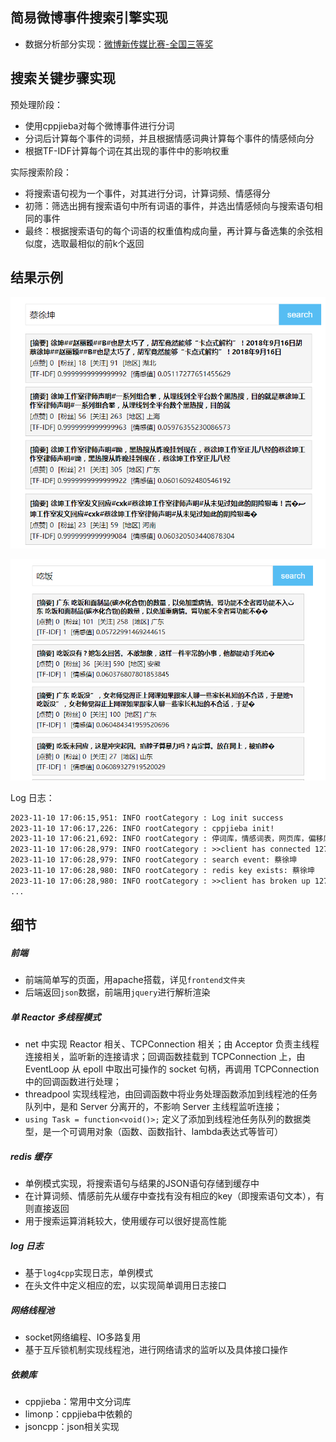 ## 简易微博事件搜索引擎实现

- 数据分析部分实现：[微博新传媒比赛-全国三等奖](https://github.com/Simon006/data_minig_contest_new_media)

## 搜索关键步骤实现

预处理阶段：
- 使用cppjieba对每个微博事件进行分词
- 分词后计算每个事件的词频，并且根据情感词典计算每个事件的情感倾向分
- 根据TF-IDF计算每个词在其出现的事件中的影响权重

实际搜索阶段：
- 将搜索语句视为一个事件，对其进行分词，计算词频、情感得分
- 初筛：筛选出拥有搜索语句中所有词语的事件，并选出情感倾向与搜索语句相同的事件
- 最终：根据搜索语句的每个词语的权重值构成向量，再计算与备选集的余弦相似度，选取最相似的前k个返回

## 结果示例

![](./figure/pic_1.PNG)

![](./figure/pic_2.PNG)


Log 日志：
```txt
2023-11-10 17:06:15,951: INFO rootCategory : Log init success
2023-11-10 17:06:17,226: INFO rootCategory : cppjieba init!
2023-11-10 17:06:21,692: INFO rootCategory : 停词库，情感词表，网页库，偏移库，倒排索引库，情感得分表 读取数据成功!
2023-11-10 17:06:28,979: INFO rootCategory : >>client has connected 127.0.0.1:9006 >> 127.0.0.1:34133
2023-11-10 17:06:28,979: INFO rootCategory : search event: 蔡徐坤
2023-11-10 17:06:28,980: INFO rootCategory : redis key exists: 蔡徐坤
2023-11-10 17:06:28,980: INFO rootCategory : >>client has broken up 127.0.0.1:9006 >> 127.0.0.1:34133
...
```

## 细节

##### 前端

- 前端简单写的页面，用apache搭载，详见`frontend文件夹`
- 后端返回`json`数据，前端用`jquery`进行解析渲染

##### 单 Reactor 多线程模式

- net 中实现 Reactor 相关、TCPConnection 相关；由 Acceptor 负责主线程连接相关，监听新的连接请求；回调函数挂载到 TCPConnection 上，由 EventLoop 从 epoll 中取出可操作的 socket 句柄，再调用 TCPConnection 中的回调函数进行处理；
- threadpool 实现线程池，由回调函数中将业务处理函数添加到线程池的任务队列中，是和 Server 分离开的，不影响 Server 主线程监听连接；
- `using Task = function<void()>;` 定义了添加到线程池任务队列的数据类型，是一个可调用对象（函数、函数指针、lambda表达式等皆可）

##### redis 缓存

- 单例模式实现，将搜索语句与结果的JSON语句存储到缓存中
- 在计算词频、情感前先从缓存中查找有没有相应的key（即搜索语句文本），有则直接返回
- 用于搜索运算消耗较大，使用缓存可以很好提高性能

##### log 日志

- 基于`log4cpp`实现日志，单例模式
- 在头文件中定义相应的宏，以实现简单调用日志接口

##### 网络线程池

- socket网络编程、IO多路复用
- 基于互斥锁机制实现线程池，进行网络请求的监听以及具体接口操作

##### 依赖库

- cppjieba：常用中文分词库
- limonp：cppjieba中依赖的
- jsoncpp：json相关实现
